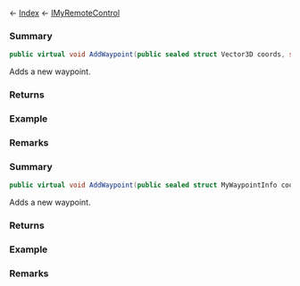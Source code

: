 ← [Index](Api-Index) ← [IMyRemoteControl](Sandbox.ModAPI.Ingame.IMyRemoteControl)

### Summary

```csharp
public virtual void AddWaypoint(public sealed struct Vector3D coords, string name)
```

Adds a new waypoint.

### Returns

### Example

### Remarks

### Summary

```csharp
public virtual void AddWaypoint(public sealed struct MyWaypointInfo coords)
```

Adds a new waypoint.

### Returns

### Example

### Remarks

